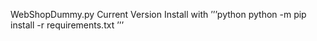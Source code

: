 WebShopDummy.py Current Version
Install with
’’’python
python -m pip install -r requirements.txt
’’’
